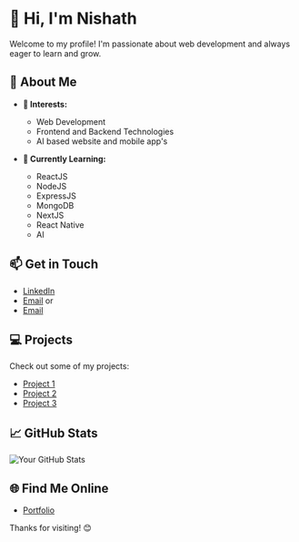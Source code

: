 # 👋 Hi, I'm **Nishath** 

Welcome to my profile! I'm passionate about web development and always eager to learn and grow.

## 🚀 About Me
- **👀 Interests:** 
  - Web Development
  - Frontend and Backend Technologies
  - AI based website and mobile app's

- **🌱 Currently Learning:**
  - ReactJS
  - NodeJS
  - ExpressJS
  - MongoDB
  - NextJS
  - React Native
  - AI

## 📫 Get in Touch
- [LinkedIn](https://www.linkedin.com/in/mohamed-nishath-m-049516191/)
- [Email](mailto:nishathmohamed01@gmail.com) or 
- [Email](mailto:nishathmohamed786@gmail.com)

## 💻 Projects
Check out some of my projects:
- [Project 1](https://github.com/nich-nichy/Amazonclone-react-firebase)
- [Project 2](https://github.com/nich-nichy/Crypto-merchendise)
- [Project 3](https://github.com/nich-nichy/cgpaCalculator-reactNative)

## 📈 GitHub Stats
![Your GitHub Stats](https://github-readme-stats.vercel.app/api?username=nich-nichy&show_icons=true&theme=radical)

## 🌐 Find Me Online
- [Portfolio]([(https://my-portfolio-lovat-alpha.vercel.app/)])

Thanks for visiting! 😊



<!---
nich-nichy/nich-nichy is a ✨ special ✨ repository because its `README.md` (this file) appears on your GitHub profile.
You can click the Preview link to take a look at your changes.
--->
